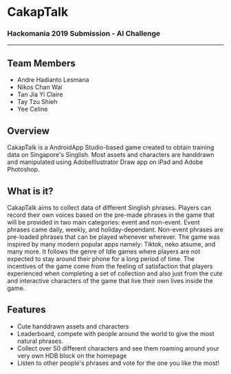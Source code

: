 # CakapTalk
### Hackomania 2019 Submission - AI Challenge
---
## Team Members
* Andre Hadianto Lesmana
* Nikos Chan Wai
* Tan Jia Yi Claire
* Tay Tzu Shieh
* Yee Celine

## Overview
CakapTalk is a AndroidApp Studio-based game created to obtain training data on Singapore's Singlish. Most assets and characters are handdrawn and manipulated using AdobeIllustrator Draw app on iPad and Adobe Photoshop. 

## What is it?
CakapTalk aims to collect data of different Singlish phrases. Players can record their own voices based on the pre-made phrases in the game that will be provided in two main categories: event and non-event. Event phrases came daily, weekly, and holiday-dependant. Non-event phrases are pre-loaded phrases that can be played whenever wherever.
The game was inspired by many modern popular apps namely: Tiktok, neko atsume, and many more. It follows the genre of Idle games where players are not expected to stay around their phone for a long period of time. The incentives of the game come from the feeling of satisfaction that players experienced when completing a set of collection and also just from the cute and interactive characters of the game that live their own lives inside the game.

## Features
* Cute handdrawn assets and characters
* Leaderboard, compete with people around the world to give the most natural phrases.
* Collect over 50 different characters and see them roaming around your very own HDB block on the homepage
* Listen to other people's phrases and vote for the one you like the most!
